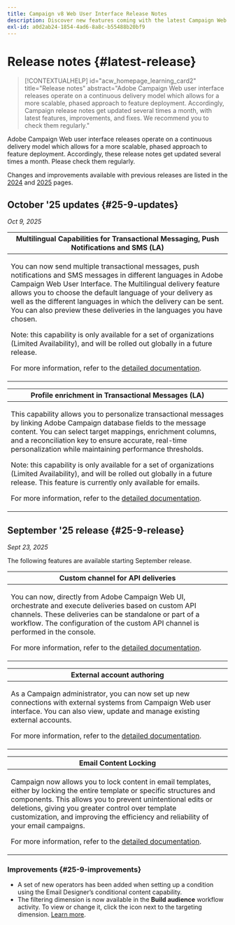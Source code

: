 ```yaml
---
title: Campaign v8 Web User Interface Release Notes
description: Discover new features coming with the latest Campaign Web User Interface release
exl-id: a0d2ab24-1854-4ad6-8a8c-b55488b20bf9
---
```

# Release notes {#latest-release}

>[!CONTEXTUALHELP]
>id="acw_homepage_learning_card2"
>title="Release notes"
>abstract="Adobe Campaign Web user interface releases operate on a continuous delivery model which allows for a more scalable, phased approach to feature deployment. Accordingly, Campaign release notes get updated several times a month, with latest features, improvements, and fixes. We recommend you to check them regularly."

Adobe Campaign Web user interface releases operate on a continuous delivery model which allows for a more scalable, phased approach to feature deployment. Accordingly, these release notes get updated several times a month. Please check them regularly.

Changes and improvements available with previous releases are listed in the [2024](release-notes-24.md) and [2025](release-notes-25.md) pages.

## October '25 updates {#25-9-updates} 

_Oct 9, 2025_

<table>
<thead>
<tr>
<th><strong>Multilingual Capabilities for Transactional Messaging, Push Notifications and SMS (LA)</strong><br/></th> 
</tr>
</thead>
<tbody>
<tr>
<td>
<p>You can now send multiple transactional messages, push notifications and SMS messages in different languages in Adobe Campaign Web User Interface. The Multilingual delivery feature allows you to choose the default language of your delivery as well as the different languages in which the delivery can be sent. You can also preview these deliveries in the languages you have chosen.</p>
<p>Note: this capability is only available for a set of organizations (Limited Availability), and will be rolled out globally in a future release.</p>
<p>For more information, refer to the <a href="../msg/multilingual.md">detailed documentation</a>.</p>
</td>
</tr>
</tbody>
</table>

<table>
<thead>
<tr>
<th><strong>Profile enrichment in Transactional Messages (LA)</strong><br/></th> 
</tr>
</thead>
<tbody>
<tr>
<td>
<p>This capability allows you to personalize transactional messages by linking Adobe Campaign database fields to the message content. You can select target mappings, enrichment columns, and a reconciliation key to ensure accurate, real-time personalization while maintaining performance thresholds.</p>
<p>Note: this capability is only available for a set of organizations (Limited Availability), and will be rolled out globally in a future release. This feature is currently only available for emails.</p>
<p>For more information, refer to the <a href="../transactional-messaging/profile-enrichment.md">detailed documentation</a>.</p>
</td>
</tr>
</tbody>
</table>


## September '25 release {#25-9-release} 

_Sept 23, 2025_

The following features are available starting September release.

<table>
<thead>
<tr>
<th><strong>Custom channel for API deliveries</strong><br/></th>
</tr>
</thead>
<tbody>
<tr>
<td>
<p>You can now, directly from Adobe Campaign Web UI, orchestrate and execute deliveries based on custom API channels. These deliveries can be standalone or part of a workflow. The configuration of the custom API channel is performed in the console.</p>
<p>For more information, refer to the <a href="../call-center/gs-custom-channel.md">detailed documentation</a>.</p>
</td>
</tr>
</tbody>
</table>

<table>
<thead>
<tr>
<th><strong>External account authoring</strong><br/></th>
</tr>
</thead>
<tbody>
<tr>
<td>
<p>As a Campaign administrator, you can now set up new connections with external systems from Campaign Web user interface. You can also view, update and manage existing external accounts.</p>
<p>For more information, refer to the <a href="../administration/create-external-account.md">detailed documentation</a>.</p>
</td>
</tr>
</tbody>
</table>

<table>
<thead>
<tr>
<th><strong>Email Content Locking</strong><br/></th>
</tr>
</thead>
<tbody>
<tr>
<td>
<p>Campaign now allows you to lock content in email templates, either by locking the entire template or specific structures and components. This allows you to prevent unintentional edits or deletions, giving you greater control over template customization, and improving the efficiency and reliability of your email campaigns.</p>
<p>For more information, refer to the <a href="../content/content-locking.md">detailed documentation</a>.</p>
</td>
</tr>
</tbody>
</table>

<!--table>
<thead>
<tr>
<th><strong>Integration with Adobe GenStudio</strong><br/></th>  LA? sort? Juliette
</tr>
</thead>
<tbody>
<tr>
<td>
<p>To enhance marketing efficiency and to maintain brand consistency, you can now seamlessly integrate GenStudio for Performance Marketing experiences with Campaign. This enables you to leverage GenStudio's AI-power content creation alongside Campaign's advanced orchestration capabilities.<p>
<p>For more information, refer to the detailed documentation.</p>
</td>
</tr>
</tbody>
</table-->

<!--table>
<thead>
<tr>
<th><strong>Dark mode support in the Email designer</strong><br/></th> -> pas sept, modifier composant... -> Juliette
</tr>
</thead>
<tbody>
<tr>
<td>
<p>The Email Designer now offers the ability to switch to dark mode view, where you can additionally define specific custom settings. Note that the final rendering depends on the recipient's email client, and not all email clients support dark mode.</p>
<p>For more information, refer to the detailed documentation.</p>
</td>
</tr>
</tbody>
</table-->

<!--table>>
<thead>
<tr>
<th><strong>Multilingual capabilities for transactional messaging and push notifications (LA)</strong><br/></th> 
</tr>
</thead>
<tbody>
<tr>
<td>
<p>You can now send multiple transactional messages and push notifications in different languages in Adobe Campaign Web User Interface. The Multilingual delivery feature allows you to choose the default language of your delivery as well as the different languages in which the delivery can be sent. You can also preview these deliveries in the languages you have chosen.</p>
<p>Note: this capability is only available for a set of organizations (Limited Availability), and will be rolled out globally in a future release.</p>
<p>For more information, refer to the detailed documentation.</p>
</td>
</tr>
</tbody>
</table-->

<!--table>
<thead>
<tr>
<th><strong>Profile enrichment in Transactional Messages (LA)</strong><br/></th> 
</tr>
</thead>
<tbody>
<tr>
<td>
<p>This capability allows you to personalize transactional messages (Email, SMS, Push) by linking Adobe Campaign database fields to the message content. You can select target mappings, enrichment columns, and a reconciliation key to ensure accurate, real-time personalization while maintaining performance thresholds.</p>
<p>Note: this capability is only available for a set of organizations (Limited Availability), and will be rolled out globally in a future release.</p>
<p>For more information, refer to the detailed documentation.</p>
</td>
</tr>
</tbody>
</table-->

<!--table>
<thead>
<tr>
<th><strong>Dynamic reporting for transactional messaging (LA)</strong><br/></th> 
</tr>
</thead>
<tbody>
<tr>
<td>
<p>Note: this capability is only available for a set of organizations (Limited Availability), and will be rolled out globally in a future release.</p>
<p>For more information, refer to the detailed documentation.</p>
</td>
</tr>
</tbody>
</table-->


### Improvements {#25-9-improvements}

* A set of new operators has been added when setting up a condition using the Email Designer’s conditional content capability.
* The filtering dimension is now available in the **Build audience** workflow activity. To view or change it, click the icon next to the targeting dimension. [Learn more](../workflows/activities/build-audience.md#build-audience-configuration).
<!--

NEO-84915 Stop button for deliveries???? ->>> met pas, juste bouton ajouté dans webUI meme comportement que console. bleu, marche, marche pas.
NEO-90345 WebUI - Extended operators for dynamic content ->>>> deja mis
NEO-88858 WebUI - Send proof from execution recurring delivery -> bug
NEO-89777 Content locking on create email template -> juliette
NEO-90365 Multi-lingual – Identify fields editable from variants???? -> fix pour SMS
query activity -> query ds workflow fitleting dimentsion 

-->

